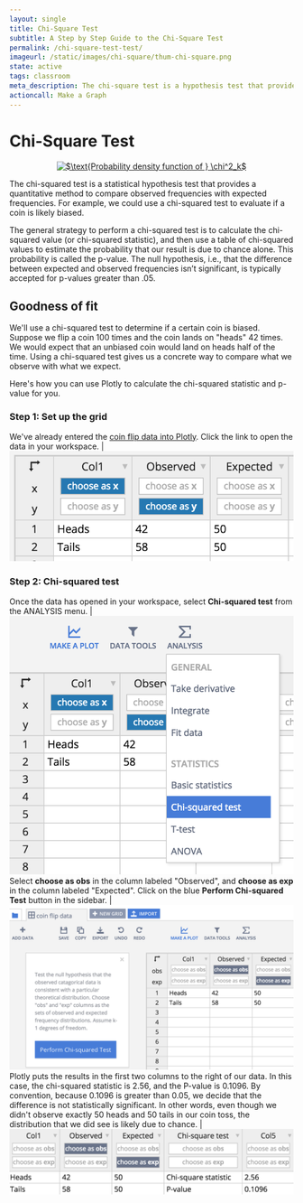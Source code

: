 ```yaml
---
layout: single
title: Chi-Square Test
subtitle: A Step by Step Guide to the Chi-Square Test
permalink: /chi-square-test-test/
imageurl: /static/images/chi-square/thum-chi-square.png
state: active
tags: classroom
meta_description: The chi-square test is a hypothesis test that provides a quantitative method to compare observed frequencies with expected frequencies. Learn to use Plotly's chi-square test.
actioncall: Make a Graph
---
```


# Chi-Square Test

<div>
    <a href="https://plot.ly/~jackp/4102/" target="_blank" title="$\text{Probability density function of } \chi^2_k$" style="display: block; text-align: center;"><img src="https://plot.ly/~jackp/4102.png" alt="$\text{Probability density function of } \chi^2_k$" style="max-width: 100%;width: 800px;"  width="800" onerror="this.onerror=null;this.src='https://plot.ly/404.png';" /></a>
    <script data-plotly="jackp:4102" src="https://plot.ly/embed.js" async></script>
</div>

The chi-squared test is a statistical hypothesis test that provides a quantitative method to compare observed frequencies with expected frequencies. For example, we could use a chi-squared test to evaluate if a coin is likely biased.

The general strategy to perform a chi-squared test is to calculate the chi-squared value (or chi-squared statistic), and then use a table of chi-squared values to estimate the probability that our result is due to chance alone. This probability is called the p-value. The null hypothesis, i.e., that the difference between expected and observed frequencies isn’t significant, is typically accepted for p-values greater than .05.

## Goodness of fit

We'll use a chi-squared test to determine if a certain coin is biased. Suppose we flip a coin 100 times and the coin lands on "heads" 42 times. We would expect that an unbiased coin would land on heads half of the time. Using a chi-squared test gives us a concrete way to compare what we observe with what we expect.

Here's how you can use Plotly to calculate the chi-squared statistic and p-value for you.

### Step 1: Set up the grid

We've already entered the [coin flip data into Plotly](https://plot.ly/3210/~mariahh/). Click the link to open the data in your workspace. | ![Coin flip data in Plotly grid.](/static/images/chi-square/coin-flip-data.png)

### Step 2: Chi-squared test

Once the data has opened in your workspace, select <strong>Chi-squared test</strong> from the ANALYSIS menu. | ![Choose chi-squared test from the ANALYSIS menu.](/static/images/chi-square/pick-chi-square-test-coin-flip.png)
Select **choose as obs** in the column labeled "Observed", and **choose as exp** in the column labeled "Expected". Click on the blue **Perform Chi-squared Test** button in the sidebar. | ![Choose columns and run chi-squared test](/static/images/chi-square/run-coin-toss-chi-square.png)
Plotly puts the results in the first two columns to the right of our data. In this case, the chi-squared statistic is 2.56, and the P-value is 0.1096. By convention, because 0.1096 is greater than 0.05, we decide that the difference is not statistically significant. In other words, even though we didn't observe exactly 50 heads and 50 tails in our coin toss, the distribution that we did see is likely due to chance. | ![Results of chi-squared test.](/static/images/chi-square/chi-square-test-results.png)
